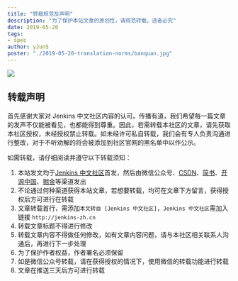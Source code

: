 ```yaml
---
title: "转载规范及声明"
description: "为了保护本站文章的原创性，请规范转载，违者必究"
date: 2019-05-20
tags:
- spec
author: yJunS
poster: "./2019-05-20-translation-norms/banquan.jpg"
---
```


![](banquan.jpg)
## 转载声明
首先感谢大家对 Jenkins 中文社区内容的认可。传播有道，我们希望每一篇文章的发声不仅能被看见，也都能得到尊重。因此，若需转载本社区的文章，请先获取本社区授权，未经授权禁止转载。如未经许可私自转载，我们会有专人负责沟通进行整改，对于不听劝解的将会被添加到社区官网的黑名单中以作公示。

如需转载，请仔细阅读并遵守以下转载须知：
1. 本站发文均于[Jenkins 中文社区](http://jenkins-zh.cn)首发，然后由微信公众号、[CSDN](https://blog.csdn.net/u014249394/column/info/36607)、[简书](https://www.jianshu.com/c/b34c41b2f68f)、[开源中国](https://www.oschina.net/)、[掘金](https://juejin.im/user/5caa989b5188254418337798)等渠道发出
2. 不论通过何种渠道获得本站文章，若想要转载，均可在文章下方留言，获得授权后方可进行在转载
3. 文章转载首行，需添加`本文转自 [Jenkins 中文社区]`，`Jenkins 中文社区`需加入链接 `http://jenkins-zh.cn`
4. 转载文章标题不得进行修改
5. 转载文章内容不得做任何修改，如有文章内容问题，请与本社区相关联系人沟通后，再进行下一步处理
6. 为了保护作者权益，作者署名必须保留
7. 如是微信公众号转载，请在获得授权的情况下，使用微信的转载功能进行转载
8. 文章在推送三天后方可进行转载
